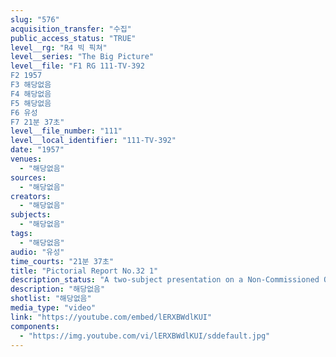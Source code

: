 ```yaml
---
slug: "576"
acquisition_transfer: "수집"
public_access_status: "TRUE"
level__rg: "R4 빅 픽쳐"
level__series: "The Big Picture"
level__file: "F1 RG 111-TV-392
F2 1957
F3 해당없음
F4 해당없음
F5 해당없음
F6 유성
F7 21분 37초"
level__file_number: "111"
level__local_identifier: "111-TV-392"
date: "1957"
venues: 
  - "해당없음"
sources: 
  - "해당없음"
creators: 
  - "해당없음"
subjects: 
  - "해당없음"
tags: 
  - "해당없음"
audio: "유성"
time_courts: "21분 37초"
title: "Pictorial Report No.32 1"
description_status: "A two-subject presentation on a Non-Commissioned Officers Academy in Germany, and the Berlin Horse Platoon."
description: "해당없음"
shotlist: "해당없음"
media_type: "video"
link: "https://youtube.com/embed/lERXBWdlKUI"
components: 
  - "https://img.youtube.com/vi/lERXBWdlKUI/sddefault.jpg"
---
```

